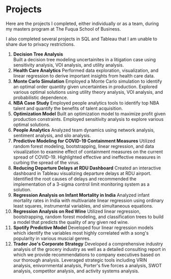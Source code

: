 # Projects
Here are the projects I completed, either individually or as a team, during my masters program at The Fuqua School of Business.

I also completed several projects in SQL and Tableau that I am unable to share due to privacy restrictions.

1. **Decision Tree Analysis**     
       Built a decision tree modeling uncertainites in a litigation case using sensitivity analysis, VOI analysis, and utility analysis.
2. **Health Care Analytics**
       Performed data exploration, visualization, and linear regression to derive important insights from health care data.
3. **Monte Carlo Simulation**
       Employed a Monte Carlo simulation to identify an optimal order quantity given uncertainties in production. Explored various optimal solutions using            utility theory analysis, VOI analysis, and probabilistic dependence.  
4. **NBA Case Study**
       Employed people analytics tools to identify top NBA talent and quantify the benefits of talent acquisition. 
5. **Optimization Model**
       Built an optimization model to maximize profit given production constraints. Employed sensitivity analysis to explore various optimal solutions.
6. **People Analytics**
       Analyzed team dynamics using network analysis, sentiment analysis, and silo analysis.
7. **Predictive Modeling for COVID-19 Containment Measures**
       Utilized random forest modeling, bootstrapping, linear regression, and data visualization to examine effect of containment measures on the current              spread of COVID-19. Highlighted effective and ineffective measures in curbing the spread of the virus.
8. **Reducing Departure Delays at RDU Dashboard**
       Created an interactive dashboard in Tableau visualizing departure delays at RDU airport. Identified the root causes of delays and recommended the              implementation of a 3-sigma control limit monitoring system as a solution.
9. **Regression Analysis on Infant Mortality in India**
       Analyzed infant mortality rates in India with multivariate linear regression using ordinary least squares, instrumental variables, and simultaneous            equations.
10. **Regression Analysis on Red Wine**
       Utilized linear regression, bootstrapping, random forest modeling, and classification trees to build a model that predicts the quality of any given red        wine.
11. **Spotify Predictive Model**
       Developed four linear regression models which identify the variables most highly correlated with a song's popularity in various muscial genres. 
12. **Trader Joe's Corporate Strategy**
       Developed a comprehensive industry analysis of the grocery industry as well as a detailed consulting report in which we provide recommendations to              company executives based on our thorough analysis. Leveraged strategic tools including VRIN analysis, enivornmental analysis, Porter's five forces a            analysis, SWOT analysis, competitor analysis, and activity systems analysis.

